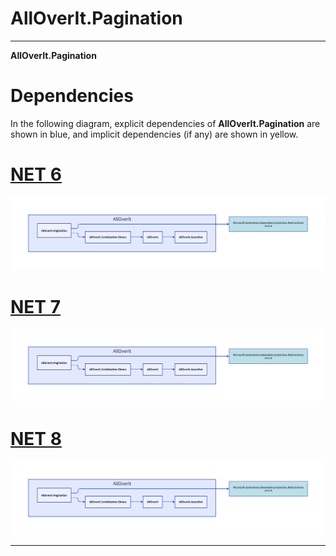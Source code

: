 # AllOverIt.Pagination
---
**AllOverIt.Pagination**

# Dependencies
In the following diagram, explicit dependencies of **AllOverIt.Pagination** are shown in blue, and implicit dependencies (if any) are shown in yellow.

# [NET 6](#tab/net6)

<img src="../../images/dependencies/net6.0/alloverit-pagination.png" width="900"/>

# [NET 7](#tab/net7)

<img src="../../images/dependencies/net7.0/alloverit-pagination.png" width="900"/>

# [NET 8](#tab/net8)

<img src="../../images/dependencies/net8.0/alloverit-pagination.png" width="900"/>

---
